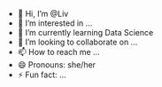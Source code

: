 - 👋 Hi, I’m @Liv
- 👀 I’m interested in ...
- 🌱 I’m currently learning Data Science
- 💞️ I’m looking to collaborate on ...
- 📫 How to reach me ...
- 😄 Pronouns: she/her
- ⚡ Fun fact: ...

<!---
LivVelazquez/LivVelazquez is a ✨ special ✨ repository because its `README.md` (this file) appears on your GitHub profile.
You can click the Preview link to take a look at your changes.
--->
